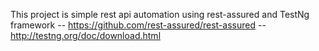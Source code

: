 This project is simple rest api automation using rest-assured and TestNg framework
 -- https://github.com/rest-assured/rest-assured
 -- http://testng.org/doc/download.html
